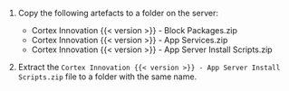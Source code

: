 1. Copy the following artefacts to a folder on the server:
   * Cortex Innovation {{< version >}} - Block Packages.zip
   * Cortex Innovation {{< version >}} - App Services.zip
   * Cortex Innovation {{< version >}} - App Server Install Scripts.zip

1. Extract the `Cortex Innovation {{< version >}} - App Server Install Scripts.zip` file to a folder with the same name.
